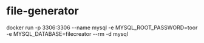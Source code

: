 # file-generator
docker run -p 3306:3306 --name mysql -e MYSQL_ROOT_PASSWORD=toor -e MYSQL_DATABASE=filecreator --rm -d mysql